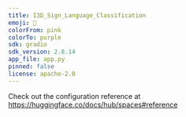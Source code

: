 ```yaml
---
title: I3D_Sign_Language_Classification
emoji: 🐢
colorFrom: pink
colorTo: purple
sdk: gradio
sdk_version: 2.8.14
app_file: app.py
pinned: false
license: apache-2.0
---
```


Check out the configuration reference at https://huggingface.co/docs/hub/spaces#reference
